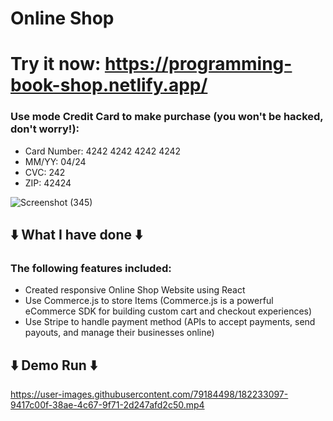 # Online Shop
# Try it now: https://programming-book-shop.netlify.app/
### Use mode Credit Card to make purchase (you won't be hacked, don't worry!): 
- Card Number: 4242 4242 4242 4242
- MM/YY: 04/24
- CVC: 242
- ZIP: 42424

![Screenshot (345)](https://user-images.githubusercontent.com/79184498/182231367-e1b50644-2987-4972-9632-f15bafc32d60.png)


## ⬇️ What I have done ⬇️
### The following features included:
- Created responsive Online Shop Website using React
- Use Commerce.js to store Items (Commerce.js is a powerful eCommerce SDK for building custom cart and checkout experiences)
- Use Stripe to handle payment method (APIs to accept payments, send payouts, and manage their businesses online)

## ⬇️ Demo Run ⬇️ 
https://user-images.githubusercontent.com/79184498/182233097-9417c00f-38ae-4c67-9f71-2d247afd2c50.mp4
